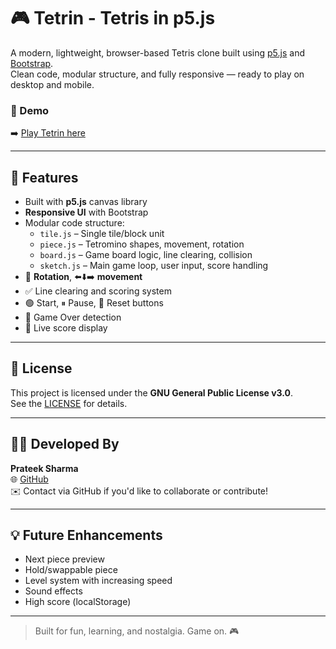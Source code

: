 # 🎮 Tetrin - Tetris in p5.js

A modern, lightweight, browser-based Tetris clone built using [p5.js](https://p5js.org/) and [Bootstrap](https://getbootstrap.com/).  
Clean code, modular structure, and fully responsive — ready to play on desktop and mobile.

### 🚀 Demo

➡️ [Play Tetrin here](https://splendidhazard.github.io/p5-tetris/)

---

## 🧩 Features

- Built with **p5.js** canvas library
- **Responsive UI** with Bootstrap
- Modular code structure:
  - `tile.js` – Single tile/block unit
  - `piece.js` – Tetromino shapes, movement, rotation
  - `board.js` – Game board logic, line clearing, collision
  - `sketch.js` – Main game loop, user input, score handling
- 🔼 **Rotation**, ⬅️⬇️➡️ **movement**
- ✅ Line clearing and scoring system
- 🟢 Start, ⏸ Pause, 🔁 Reset buttons
- 🧠 Game Over detection
- 💯 Live score display

---

## 📜 License

This project is licensed under the **GNU General Public License v3.0**.  
See the [LICENSE](https://www.gnu.org/licenses/gpl-3.0.en.html) for details.

---

## 👨‍💻 Developed By

**Prateek Sharma**  
🌐 [GitHub](https://github.com/splendidhazard)  
✉️ Contact via GitHub if you'd like to collaborate or contribute!

---

## 💡 Future Enhancements

- Next piece preview
- Hold/swappable piece
- Level system with increasing speed
- Sound effects
- High score (localStorage)

---

> Built for fun, learning, and nostalgia. Game on. 🎮
